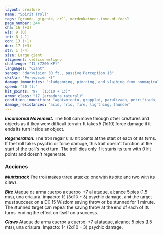 ```yaml
---
layout: creature
name: "Spirit Troll"
tags: [grande, gigante, cr11, mordenkainens-tome-of-foes]
page_number: 244
cha: 16 (+3)
wis: 9 (0)
int: 8 (-1)
con: 13 (+1)
dex: 17 (+3)
str: 1 (-4)
size: Large giant
alignment: caótico maligno
challenge: "11 (7200 XP)"
languages: "Giant"
senses: "darkvision 60 ft., passive Perception 13"
skills: "Percepción +3"
damage_immunities: "bludgeoning, piercing, and slashing from nonmagical attacks"
speed: "30 ft."
hit_points: "97  (15d10 + 15)"
armor_class: "17 (armadura natural)"
condition_immunities: "agotamiento, grappled, paralizado, petrificado, prone, restrained, unconscious"
damage_resistances: "acid, frío, fire, lightning, thunder"
---
```


***Incorporeal Movement.*** The troll can move through other creatures and objects as if they were difficult terrain. It takes 5 (1d10) force damage if it ends its turn inside an object.

***Regeneration.*** The troll regains 10 hit points at the start of each of its turns. If the troll takes psychic or force damage, this trait doesn't function at the start of the troll's next turn. The troll dies only if it starts its turn with 0 hit points and doesn't regenerate.

### Acciones

***Multiattack*** The troll makes three attacks: one with its bite and two with its claws.

***Bite*** Ataque de arma cuerpo a cuerpo: +7 al ataque, alcance 5 pies (1.5 mts), una criatura. Impacto: 19 (3d10 + 3) psychic damage, and the target must succeed on a DC 15 Wisdom saving throw or be stunned for 1 minute. The stunned target can repeat the saving throw at the end of each of its turns, ending the effect on itself on a success.

***Claws*** Ataque de arma cuerpo a cuerpo: +7 al ataque, alcance 5 pies (1.5 mts), una criatura. Impacto: 14 (2d10 + 3) psychic damage.
